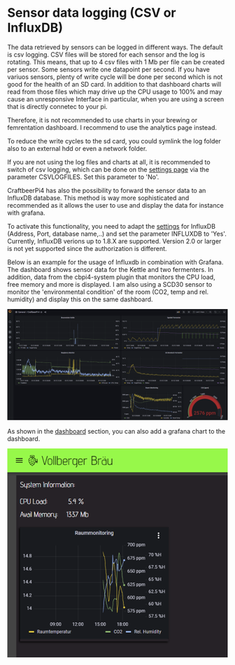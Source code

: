 # Sensor data logging (CSV or InfluxDB)

The data retrieved by sensors can be logged in different ways. The default is csv logging. CSV files will be stored for each sensor and the log is rotating. This means, that up to 4 csv files with 1 Mb per file can be created per sensor. Some sensors write one datapoint per second. If you have variuos sensors, plenty of write cycle will be done per second which is not good for the health of an SD card. In addition to that dashboard charts will read from those files which may drive up the CPU usage to 100% and may cause an unresponsive Interface in particular, when you are using a screen that is directly connetec to your pi.

Therefore, it is not recommended to use charts in your brewing or femrentation dashboard. I recommend to use the analytics page instead.

To reduce the write cycles to the sd card, you could symlink the log folder also to an external hdd or even a network folder.

If you are not using the log files and charts at all, it is recommended to switch of csv logging, which can be done on the [settings page](settings.md#global-system-parameters) via the parameter CSVLOGFILES. Set this parameter to 'No'.

CraftbeerPi4 has also the possibility to forward the sensor data to an InfluxDB database. This method is way more sophisticated and recommended as it allows the user to use and display the data for instance with grafana. 

To activate this functionality, you need to adapt the [settings](settings.md#global-system-parameters) for InfluxDB (Address, Port, database name,..) and set the parameter INFLUXDB to 'Yes'. Currently, InfluxDB verions up to 1.8.X are supported. Version 2.0 or larger is not yet supported since the authorization is different.

Below is an example for the usage of Influxdb in combination with Grafana. The dashboard shows sensor data for the Kettle and two fermenters. In addition, data from the cbpi4-system plugin that monitors the CPU load, free memory and more is displayed. I am also using a SCD30 sensor to monitor the 'environmental condition' of the room (CO2, temp and rel. humidity) and display this on the same dashboard.

![Example for InfluxDB usage in combination with Grafana](../../.gitbook/assets/cbpi4-grafana.png)

As shown in the [dashboard](dashboard.md#item-menu) section, you can also add a grafana chart to the dashboard.

![Example of Grafana Chart in Dashboard](../../.gitbook/assets/cbpi4-grafana-chart.png)